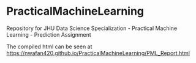# PracticalMachineLearning
Repository for JHU Data Science Specialization - Practical Machine Learning - Prediction Assignment

The compiled html can be seen at https://nwafan420.github.io/PracticalMachineLearning/PML_Report.html
